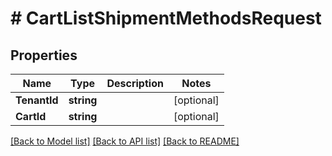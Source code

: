 # # CartListShipmentMethodsRequest


## Properties 


Name | Type | Description | Notes
------------ | ------------- | ------------- | -------------
**TenantId**| **string** |   | [optional]
**CartId**| **string** |   | [optional]


[[Back to Model list]](../../README.md#models) [[Back to API list]](../../README.md#endpoints) [[Back to README]](../../README.md)

